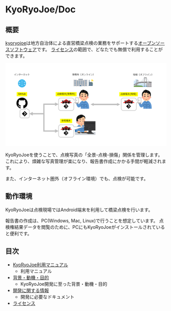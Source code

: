 KyoRyoJoe/Doc
===========

概要
----

[kyoryojoe](https://github.com/kyoryojoe/app)は地方自治体による直営橋梁点検の業務をサポートする[オープンソースソフトウェア](https://ja.wikipedia.org/wiki/オープンソースソフトウェア)です。
[ライセンス](doc/license.md)の範囲で、どなたでも無償で利用することができます。

![概要の図](overview.png)

KyoRyoJoeを使うことで、点検写真の「全景-点検-損傷」関係を管理します。
これにより、煩雑な写真管理が楽になり、報告書作成にかかる手間が軽減されます。

また、インターネット圏外（オフライン環境）でも、点検が可能です。


動作環境
--------

KyoRyoJoeは点検現場ではAndroid端末を利用して橋梁点検を行います。

報告書の作成は、PC(Windows, Mac, Linux)で行うことを想定しています。
点検権結果データを閲覧のために、PCにもKyoRyoJoeがインストールされていると便利です。


目次
----

* [KyoRyoJoe利用マニュアル](doc/manual.md)
  * 利用マニュアル
* [背景・動機・目的](doc/background.md)
  * KyoRyoJoe開発に至った背景・動機・目的
* [開発に関する情報](doc/development.md)
  * 開発に必要なドキュメント
* [ライセンス](doc/license.md)

